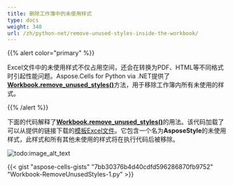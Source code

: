 ```yaml
---
title: 删除工作簿中的未使用样式
type: docs
weight: 340
url: /zh/python-net/remove-unused-styles-inside-the-workbook/
---
```


{{% alert color="primary" %}}

Excel文件中的未使用样式不仅占用空间，还会在转换为PDF、HTML等不同格式时引起性能问题。Aspose.Cells for Python via .NET提供了[**Workbook.remove_unused_styles()**](https://reference.aspose.com/cells/python-net/aspose.cells/workbook/remove_unused_styles)方法，用于移除工作簿内所有未使用的样式。

{{% /alert %}}

下面的代码解释了[**Workbook.remove_unused_styles()**](https://reference.aspose.com/cells/python-net/aspose.cells/workbook/remove_unused_styles)的用法。该代码加载了可以从提供的链接下载的[模板Excel文件](5115520.xlsx)。它包含一个名为**AsposeStyle**的未使用样式，此样式和所有其他未使用的样式将在执行代码后被移除。

![todo:image_alt_text](remove-unused-styles-inside-the-workbook_1.png)

{{< gist "aspose-cells-gists" "7bb30376b4d40cdfd596286870fb9752" "Workbook-RemoveUnusedStyles-1.py" >}}

